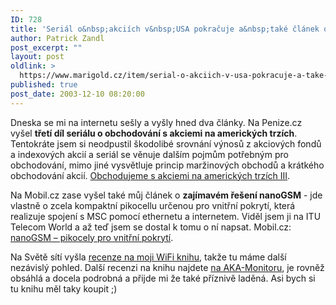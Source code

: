 ```yaml
---
ID: 728
title: 'Seriál o&nbsp;akciích v&nbsp;USA pokračuje a&nbsp;také článek o&nbsp;zajímavém pikocell řešení nanoGSM'
author: Patrick Zandl
post_excerpt: ""
layout: post
oldlink: >
  https://www.marigold.cz/item/serial-o-akciich-v-usa-pokracuje-a-take-clanek-o-zajimavem-pikocell-reseni-nanogsm
published: true
post_date: 2003-12-10 08:20:00
---
```

<p>
Dneska se mi na internetu sešly a vyšly hned&#160;dva články. Na Penize.cz vyšel <STRONG>třetí díl seriálu o obchodování s akciemi na amerických trzích</STRONG>. Tentokráte jsem si neodpustil škodolibé srovnání výnosů z akciových fondů a indexových akcií a seriál se věnuje dalším pojmům potřebným pro obchodování, mimo jiné vysvětluje princip maržinových obchodů a krátkého obchodování akcií. <A href="http://www.penize.cz/info/zpravy/zprava.asp?IDP=1&amp;NewsID=2607" target=_blank>Obchodujeme s akciemi na amerických trzích III</A>.</p>

<p>
Na Mobil.cz zase vyšel také můj článek o <STRONG>zajímavém řešení nanoGSM</STRONG> - jde vlastně o zcela kompaktní pikocellu určenou pro vnitřní pokrytí, která realizuje spojení s MSC pomocí ethernetu a internetem. Viděl jsem ji na ITU Telecom World a až teď jsem se dostal k tomu o ní napsat. Mobil.cz: <A href="http://mobil.idnes.cz/mobilni_komunikace/mobilni_technologie/GSM/nanogsm031209.html" target=_blank>nanoGSM &#8211; pikocely pro vnitřní pokrytí</A>.</p>

<p>
Na Světě sítí vyšla <A href="http://www.svetsiti.cz/Tipy.asp?ID=95" target=_blank>recenze na moji WiFi knihu</A>, takže tu máme další nezávislý pohled. Další recenzi na knihu&#160;najdete <A href="http://www.akamonitor.cz/wifi1.htm" target=_blank>na AKA-Monitoru</A>, je rovněž obsáhlá a docela podrobná a přijde mi že také příznivě laděná. Asi bych si tu knihu měl taky koupit ;)</p>
